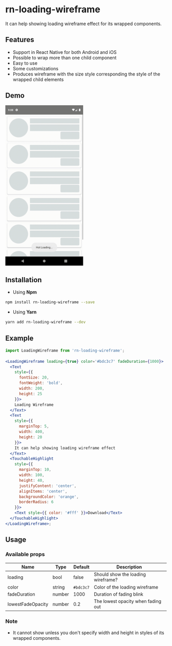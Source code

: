 # **rn-loading-wireframe**

It can help showing loading wireframe effect for its wrapped components.

## Features

- Support in React Native for both Android and iOS
- Possible to wrap more than one child component
- Easy to use
- Some customizations
- Produces wireframe with the size style corresponding the style of the wrapped child elements

## Demo

<img src=".github/demo.gif" height="500" />

## Installation

- Using **Npm**

```bash
npm install rn-loading-wireframe --save
```

- Using **Yarn**

```bash
yarn add rn-loading-wireframe --dev
```

## Example

```jsx
import LoadingWireframe from 'rn-loading-wireframe';

<LoadingWireframe loading={true} color='#bdc3c7' fadeDuration={1000}>
  <Text
    style={{
      fontSize: 20,
      fontWeight: 'bold',
      width: 200,
      height: 25
    }}>
    Loading Wireframe
  </Text>
  <Text
    style={{
      marginTop: 5,
      width: 400,
      height: 20
    }}>
    It can help showing loading wireframe effect
  </Text>
  <TouchableHighlight
    style={{
      marginTop: 10,
      width: 100,
      height: 40,
      justifyContent: 'center',
      alignItems: 'center',
      backgroundColor: 'orange',
      borderRadius: 6
    }}>
    <Text style={{ color: '#fff' }}>Download</Text>
  </TouchableHighlight>
</LoadingWireframe>;
```

## Usage

### Available props

| Name              | Type   | Default   | Description                        |
| ----------------- | ------ | --------- | ---------------------------------- |
| loading           | bool   | false     | Should show the loading wireframe? |
| color             | string | `#bdc3c7` | Color of the loading wireframe     |
| fadeDuration      | number | 1000      | Duration of fading blink           |
| lowestFadeOpacity | number | 0.2       | The lowest opacity when fading out |

### Note

- It cannot show unless you don't specify width and height in styles of its wrapped components.
